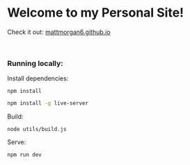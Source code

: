 # Welcome to my Personal Site!

Check it out: [mattmorgan6.github.io](https://mattmorgan6.github.io/)

<br>

### Running locally:

Install dependencies:
```
npm install
```

```bash
npm install -g live-server
```

Build:
```
node utils/build.js
```


Serve:

```bash
npm run dev
```